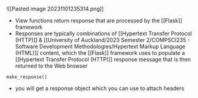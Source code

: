 ![[Pasted image 20231101235314.png]]
- View functions return response that are processed by the [[Flask]] framework
- Responses are typically combinations of [[Hypertext Transfer Protocol (HTTP)]] & [[University of Auckland/2023 Semester 2/COMPSCI235 - Software Development Methodologies/Hypertext Markup Language (HTML)]] content, which the [[Flask]] framework uses to populate a [[Hypertext Transfer Protocol (HTTP)]] response message that is then returned to the Web browser

`make_response()`
- you will get a response object which you can use to attach headers